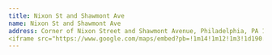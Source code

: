 ```yaml
---
title: Nixon St and Shawmont Ave
name: Nixon St and Shawmont Ave
address: Corner of Nixon Street and Shawmont Avenue, Philadelphia, PA 19128
<iframe src="https://www.google.com/maps/embed?pb=!1m14!1m12!1m3!1d190.89816438073586!2d-75.24993157961794!3d40.04482912012463!2m3!1f0!2f0!3f0!3m2!1i1024!2i768!4f13.1!5e0!3m2!1sen!2sus!4v1703631610780!5m2!1sen!2sus" width="600" height="450" style="border:0;" allowfullscreen="" loading="lazy" referrerpolicy="no-referrer-when-downgrade"></iframe>
---
```

